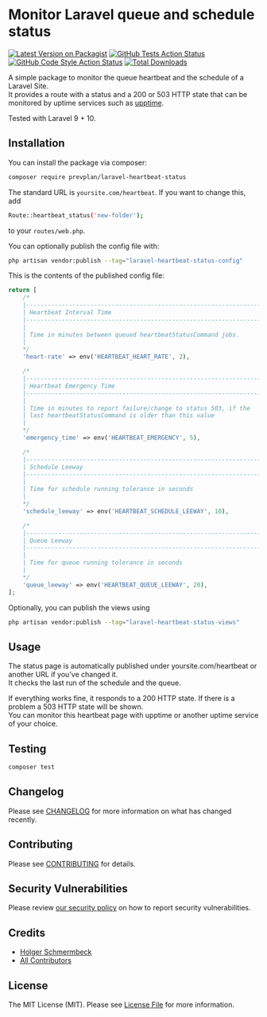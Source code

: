 # Monitor Laravel queue and schedule status

[![Latest Version on Packagist](https://img.shields.io/packagist/v/prevplan/laravel-heartbeat-status.svg?style=flat-square)](https://packagist.org/packages/prevplan/laravel-heartbeat-status)
[![GitHub Tests Action Status](https://img.shields.io/github/actions/workflow/status/prevplan/laravel-heartbeat-status/run-tests.yml?branch=main&label=tests&style=flat-square)](https://github.com/prevplan/laravel-heartbeat-status/actions?query=workflow%3Arun-tests+branch%3Amain)
[![GitHub Code Style Action Status](https://img.shields.io/github/actions/workflow/status/prevplan/laravel-heartbeat-status/fix-php-code-style-issues.yml?branch=main&label=code%20style&style=flat-square)](https://github.com/prevplan/laravel-heartbeat-status/actions?query=workflow%3A"Fix+PHP+code+style+issues"+branch%3Amain)
[![Total Downloads](https://img.shields.io/packagist/dt/prevplan/laravel-heartbeat-status.svg?style=flat-square)](https://packagist.org/packages/prevplan/laravel-heartbeat-status)

A simple package to monitor the queue heartbeat and the schedule of a Laravel Site.  
It provides a route with a status and a 200 or 503 HTTP state that can be monitored by uptime services such as [upptime](https://github.com/upptime/upptime).

Tested with Laravel 9 + 10.

## Installation

You can install the package via composer:

```bash
composer require prevplan/laravel-heartbeat-status
```

The standard URL is `yoursite.com/heartbeat`. If you want to change this, add

```bash
Route::heartbeat_status('new-folder');
```

to your `routes/web.php`.

You can optionally publish the config file with:

```bash
php artisan vendor:publish --tag="laravel-heartbeat-status-config"
```

This is the contents of the published config file:

```php
return [
    /*
    |--------------------------------------------------------------------------
    | Heartbeat Interval Time
    |--------------------------------------------------------------------------
    |
    | Time in minutes between queued heartbeatStatusCommand jobs.
    |
    */
    'heart-rate' => env('HEARTBEAT_HEART_RATE', 2),

    /*
    |--------------------------------------------------------------------------
    | Heartbeat Emergency Time
    |--------------------------------------------------------------------------
    |
    | Time in minutes to report failure/change to status 503, if the
    | last heartbeatStatusCommand is older than this value
    |
    */
    'emergency_time' => env('HEARTBEAT_EMERGENCY', 5),

    /*
    |--------------------------------------------------------------------------
    | Schedule Leeway
    |--------------------------------------------------------------------------
    |
    | Time for schedule running tolerance in seconds
    |
    */
    'schedule_leeway' => env('HEARTBEAT_SCHEDULE_LEEWAY', 10),

    /*
    |--------------------------------------------------------------------------
    | Queue Leeway
    |--------------------------------------------------------------------------
    |
    | Time for queue running tolerance in seconds
    |
    */
    'queue_leeway' => env('HEARTBEAT_QUEUE_LEEWAY', 20),
];

```

Optionally, you can publish the views using

```bash
php artisan vendor:publish --tag="laravel-heartbeat-status-views"
```

## Usage

The status page is automatically published under yoursite.com/heartbeat or another URL if you’ve changed it.  
It checks the last run of the schedule and the queue.

If everything works fine, it responds to a 200 HTTP state. If there is a problem a 503 HTTP state will be shown.  
You can monitor this heartbeat page with upptime or another uptime service of your choice.

## Testing

```bash
composer test
```

## Changelog

Please see [CHANGELOG](CHANGELOG.md) for more information on what has changed recently.

## Contributing

Please see [CONTRIBUTING](CONTRIBUTING.md) for details.

## Security Vulnerabilities

Please review [our security policy](../../security/policy) on how to report security vulnerabilities.

## Credits

- [Holger Schmermbeck](https://github.com/ruaq)
- [All Contributors](../../contributors)

## License

The MIT License (MIT). Please see [License File](LICENSE.md) for more information.
